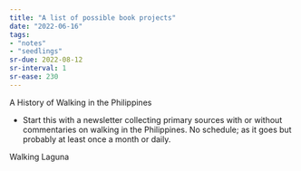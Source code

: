 ```yaml
---
title: "A list of possible book projects"
date: "2022-06-16"
tags:
- "notes"
- "seedlings"
sr-due: 2022-08-12
sr-interval: 1
sr-ease: 230
---
```

A History of Walking in the Philippines
- Start this with a newsletter collecting primary sources with or without commentaries on walking in the Philippines. No schedule; as it goes but probably at least once a month or daily.

Walking Laguna